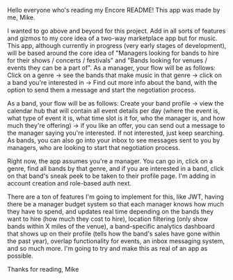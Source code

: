 Hello everyone who's reading my Encore README!
This app was made by me, Mike.

I wanted to go above and beyond for this project. Add in all sorts of features and gizmos to my core idea of a two-way marketplace app but for music. 
This app, although currently in progress (very early stages of development), will be based around the core idea of "Managers looking for bands to hire for their shows / concerts / festivals" and 
"Bands looking for venues / events they can be a part of". As a manager, your flow will be as follows: Click on a genre -> see the bands that make music in that genre -> click on a band you're interested in 
-> Find out more info about the band, with the option to send them a message and start the negotiation process.

As a band, your flow will be as follows: Create your band profile -> view the calendar hub that will contain all event details per day (where the event is, what type of event it is, what time slot is it for,
who the manager is, and how much they're offering) -> if you like an offer, you can send out a message to the manager saying you're interested. If not interested, just keep searching. As bands, you can also go into your inbox to see messages sent to you by managers, who are looking to start that negotiation process.

Right now, the app assumes you're a manager. You can go in, click on a genre, find all bands by that genre, and if you are interested in a band, click on that band's sneak peek to be taken to their profile page. I'm adding in account creation and role-based auth next.

There are a ton of features I'm going to implement for this, like JWT, having there be a manager budget system so that each manager knows how much they have to spend, and updates real time depending on the bands they want to hire (how much they cost to hire), location filtering (only show bands within X miles of the venue), a band-specific analytics dashboard that shows up on their profile (tells how the band's sales have gone within the past year), overlap functionality for events, an inbox messaging system, and so much more. I'm going to try and make this as real of an app as possible. 

Thanks for reading,
Mike
